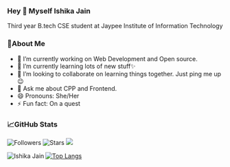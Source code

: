 ### Hey 👋 Myself Ishika Jain

Third year B.tech CSE student at Jaypee Institute of Information Technology

### 🧐About Me

- 🔭 I’m currently working on Web Development and Open source.
- 🌱 I’m currently learning lots of new stuff✨
- 👯 I’m looking to collaborate on learning things together. Just ping me up😉
- 💬 Ask me about CPP and Frontend.
- 😄 Pronouns: She/Her
- ⚡ Fun fact: On a quest

### 📈GitHub Stats

![Followers](https://img.shields.io/github/followers/ishikajn8126?&color=orange&label=Followers)
![Stars](https://img.shields.io/github/stars/ishikajn8126?affiliations=COLLABORATOR&&color=green&label=Stars)
![](https://komarev.com/ghpvc/?username=ishikajn8126&color=blue&label=Profile+Views)

[![Top Langs](https://github-readme-stats.vercel.app/api/top-langs/?username=ishikajn8126&layout=compact&theme=tokyonight)](https://github.com/ishikajn8126/github-readme-stats)<img src="https://github-readme-stats.vercel.app/api?username=ishikajn8126&count_private=true&theme=tokyonight&hide=stars" align="left" alt="Ishika Jain">
